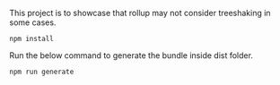 This project is to showcase that rollup may not consider treeshaking in some cases.

    
 ```
 npm install

 ```
 
 Run the below command to generate the bundle inside dist folder.
 ```
 npm run generate
 
 ```
    
